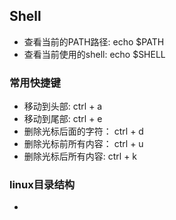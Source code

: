 ## Shell

- 查看当前的PATH路径: echo $PATH
- 查看当前使用的shell: echo $SHELL

### 常用快捷键

- 移动到头部: ctrl + a
- 移动到尾部: ctrl + e
- 删除光标后面的字符： ctrl + d
- 删除光标前所有内容： ctrl + u
- 删除光标后所有内容: ctrl + k

### linux目录结构

- 

